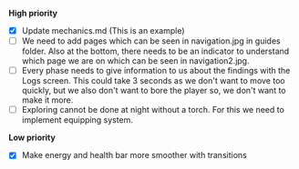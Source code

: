 **High priority**
- [x] Update mechanics.md (This is an example)
- [ ] We need to add pages which can be seen in navigation.jpg in guides folder. Also at the bottom, there needs to be an indicator to understand which page we are on which can be seen in navigation2.jpg.
- [ ] Every phase needs to give information to us about the findings with the Logs screen. This could take 3 seconds as we don't want to move too quickly, but we also don't want to bore the player so, we don't want to make it more.
- [ ] Exploring cannot be done at night without a torch. For this we need to implement equipping system.

**Low priority**
- [x] Make energy and health bar more smoother with transitions
